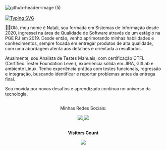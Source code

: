 ![github-header-image (5)](https://github.com/patriciasv/patriciasv/assets/124616846/012559a2-e58a-4096-a2c3-3231d864e662)
<br>
<br>
[![Typing SVG](https://readme-typing-svg.herokuapp.com?font=Fira+Code&size=19&pause=1000&color=F73BA7&random=false&width=435&lines=Oi!+Meu+Nome+%C3%A9+Natali+Quintela++%F0%9F%91%8B)](https://git.io/typing-svg)

👩‍🎓Olá, meu nome é Natali, sou formada em Sistemas de Informação desde 2020, ingressei na área de Qualidade de Software através de um estágio na PGE RJ em 2019. Desde então, venho aprimorando minhas habilidades e conhecimentos, sempre focada em entregar produtos de alta qualidade, com uma abordagem atenta aos detalhes e orientada a resultados.

Atualmente, sou Analista de Testes Manuais, com certificação CTFL (Certified Tester Foundation Level), experiência sólida em JIRA, GitLab e ambiente Linux. Tenho experiência prática com testes funcionais, regressão e integração, buscando identificar e reportar problemas antes da entrega final.

Sou movida por novos desafios e aprendizado contínuo no universo da tecnologia.

##
  
 <div align="center">
 <p>Minhas Redes Sociais:</p>
 <a href= "mailto:nataliiquintela1@gmail.com">
   <img src="https://img.shields.io/badge/Gmail-D14836?style=for-the-badge&logo=gmail&logoColor=white" target="_blanck">
</a>
<a href= "[https://www.linkedin.com/in/natali-quintela]">
<img src="https://img.shields.io/badge/LinkedIn-0077B5?style=for-the-badge&logo=linkedin&logoColor=white" target="_blanck">
</a>
</div>

##


<p align="center"><b>Visitors Count</b></p>
<p align="center"><img align="center" src="https://visit-counter.vercel.app/counter.png?page=https%3A%2F%2Fgithub.com%2FNatiQuin&s=40&c=ff00f7&bg=00000000&no=4&ff=digi&tb=Visitantes%3A++&ta="/></p>
<br>
  
</p>
